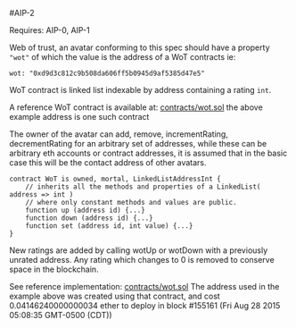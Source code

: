 #AIP-2

Requires: AIP-0, AIP-1

Web of trust, an avatar conforming to this spec should have a property `"wot"` of which the value is the address of a WoT contracts ie:

    wot: "0xd9d3c812c9b508da606ff5b0945d9af5385d47e5"

WoT contract is linked list indexable by address containing a rating `int`.

A reference WoT contract is available at: [contracts/wot.sol](/contracts/wot.sol) the above example address is one such contract 

The owner of the avatar can add, remove, incrementRating, decrementRating for an arbitrary set of addresses, while these can be arbitrary eth accounts or contract addresses, it is assumed that in the basic case this will be the contact address of other avatars.

    contract WoT is owned, mortal, LinkedListAddressInt {
        // inherits all the methods and properties of a LinkedList( address => int )
        // where only constant methods and values are public.
        function up (address id) {...}
        function down (address id) {...}
        function set (address id, int value) {...}
    }
    

New ratings are added by calling wotUp or wotDown with a previously unrated address. Any rating which changes to 0 is removed to conserve space in the blockchain.

See reference implementation: [contracts/wot.sol](/contracts/wot.sol) The address used in the example above was created using that contract, and cost 0.04146240000000034 ether to deploy in block #155161 (Fri Aug 28 2015 05:08:35 GMT-0500 (CDT))
